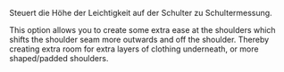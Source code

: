 Steuert die Höhe der Leichtigkeit auf der Schulter zu Schultermessung.

This option allows you to create some extra ease at the shoulders which shifts the shoulder seam more outwards and off the shoulder. Thereby creating extra room for extra layers of clothing underneath, or more shaped/padded shoulders.
